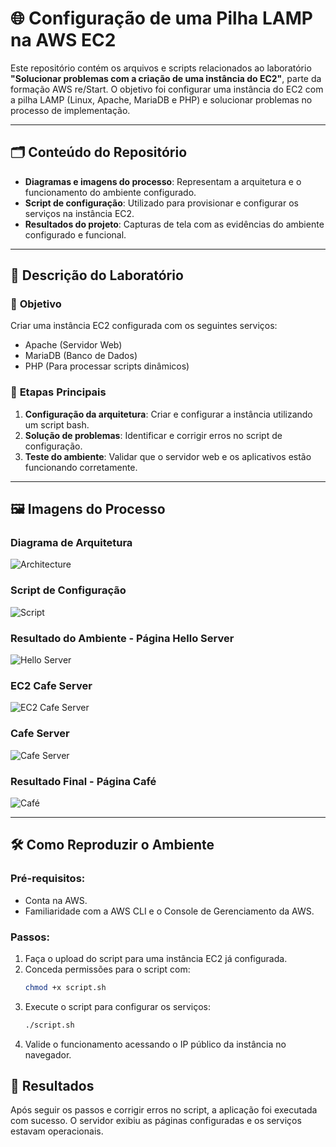 # 🌐 **Configuração de uma Pilha LAMP na AWS EC2**

Este repositório contém os arquivos e scripts relacionados ao laboratório **"Solucionar problemas com a criação de uma instância do EC2"**, parte da formação AWS re/Start. O objetivo foi configurar uma instância do EC2 com a pilha LAMP (Linux, Apache, MariaDB e PHP) e solucionar problemas no processo de implementação.

---

## 🗂️ **Conteúdo do Repositório**
- **Diagramas e imagens do processo**: Representam a arquitetura e o funcionamento do ambiente configurado.
- **Script de configuração**: Utilizado para provisionar e configurar os serviços na instância EC2.
- **Resultados do projeto**: Capturas de tela com as evidências do ambiente configurado e funcional.

---

## 📜 **Descrição do Laboratório**

### 🔹 **Objetivo**  
Criar uma instância EC2 configurada com os seguintes serviços:  
- Apache (Servidor Web)  
- MariaDB (Banco de Dados)  
- PHP (Para processar scripts dinâmicos)  

### 🔹 **Etapas Principais**  
1. **Configuração da arquitetura**: Criar e configurar a instância utilizando um script bash.  
2. **Solução de problemas**: Identificar e corrigir erros no script de configuração.  
3. **Teste do ambiente**: Validar que o servidor web e os aplicativos estão funcionando corretamente.

---

## 🖼️ **Imagens do Processo**

### **Diagrama de Arquitetura**
![Architecture](Architecture.png)

### **Script de Configuração**
![Script](Script.png)

### **Resultado do Ambiente - Página Hello Server**
![Hello Server](hello.png)

### **EC2 Cafe Server**
![EC2 Cafe Server](ec2CafeServer.png)

### **Cafe Server**
![Cafe Server](cafeserver.png)

### **Resultado Final - Página Café**
![Café](cafe.png)

---

## 🛠️ **Como Reproduzir o Ambiente**

### Pré-requisitos:
- Conta na AWS.
- Familiaridade com a AWS CLI e o Console de Gerenciamento da AWS.

### Passos:
1. Faça o upload do script para uma instância EC2 já configurada.
2. Conceda permissões para o script com:  
   ```bash
   chmod +x script.sh
3. Execute o script para configurar os serviços:
    ```bash
    ./script.sh
4. Valide o funcionamento acessando o IP público da instância no navegador.


## 🎯 Resultados
Após seguir os passos e corrigir erros no script, a aplicação foi executada com sucesso. O servidor exibiu as páginas configuradas e os serviços estavam operacionais.